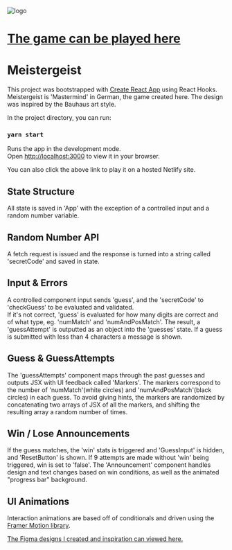 ![logo](https://raw.githubusercontent.com/jimmybarron/mastermind/master/public/logo192.png?token=GHSAT0AAAAAABQZJF2P4G6J6P6XO5U3SZZAYTMSTYA)

# [The game can be played here](https://meistergeist.netlify.app/)

# Meistergeist

This project was bootstrapped with [Create React App](https://github.com/facebook/create-react-app) using React Hooks. Meistergeist is 'Mastermind' in German, the game created here. The design was inspired by the Bauhaus art style.

In the project directory, you can run:

### `yarn start`

Runs the app in the development mode.\
Open [http://localhost:3000](http://localhost:3000) to view it in your browser.

You can also click the above link to play it on a hosted Netlify site.

## State Structure

All state is saved in 'App' with the exception of a controlled input and a random number variable.

## Random Number API

A fetch request is issued and the response is turned into a string called 'secretCode' and saved in state.

## Input & Errors

A controlled component input sends 'guess', and the 'secretCode' to 'checkGuess' to be evaluated and validated.\
If it's not correct, 'guess' is evaluated for how many digits are correct and of what type, eg. 'numMatch' and 'numAndPosMatch'. The result, a 'guessAttempt' is outputted as an object into the 'guesses' state. If a guess is submitted with less than 4 characters a message is shown.

## Guess & GuessAttempts

The 'guessAttempts' component maps through the past guesses and outputs JSX with UI feedback called 'Markers'. The markers correspond to the number of 'numMatch'(white circles) and 'numAndPosMatch'(black circles) in each guess. To avoid giving hints, the markers are randomized by concatenating two arrays of JSX of all the markers, and shifting the resulting array a random number of times.

## Win / Lose Announcements

If the guess matches, the 'win' stats is triggered and 'GuessInput' is hidden, and 'ResetButton' is shown. If 9 attempts are made without 'win' being triggered, win is set to 'false'. The 'Announcement' component handles design and text changes based on win conditions, as well as the animated "progress bar" background.

## UI Animations

Interaction animations are based off of conditionals and driven using the [Framer Motion library](https://github.com/framer/motion).

[The Figma designs I created and inspiration can viewed here.](https://www.figma.com/file/vq8WrHnOpdjM16KDK1xke0/Meistergeist?node-id=0%3A1)
